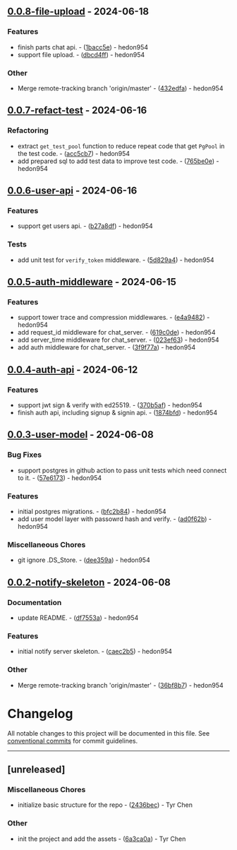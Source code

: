 ## [0.0.8-file-upload](https://github.com/hedon-rust-road/chat/compare/v0.0.7-refact-test..v0.0.8-file-upload) - 2024-06-18

### Features

- finish parts chat api. - ([1bacc5e](https://github.com/hedon-rust-road/chat/commit/1bacc5e87d63841f0e2983bf53d6fb70268dc639)) - hedon954
- support file upload. - ([dbcd4ff](https://github.com/hedon-rust-road/chat/commit/dbcd4ff046888034171742ac42543ac2db83e080)) - hedon954

### Other

- Merge remote-tracking branch 'origin/master' - ([432edfa](https://github.com/hedon-rust-road/chat/commit/432edfad9050f7995fbc16f26d5c06c47a8e49ba)) - hedon954

<!-- generated by git-cliff -->
## [0.0.7-refact-test](https://github.com/hedon-rust-road/chat/compare/v0.0.6-user-api..v0.0.7-refact-test) - 2024-06-16

### Refactoring

- extract `get_test_pool` function to reduce repeat code that get `PgPool` in the test code. - ([acc5cb7](https://github.com/hedon-rust-road/chat/commit/acc5cb7b5ce5a3c5bb1ee08a5c63583b0cc3f0c4)) - hedon954
- add prepared sql to add test data to improve test code. - ([765be0e](https://github.com/hedon-rust-road/chat/commit/765be0ef7c626d14d1036fed2ce7ea97a4313e9e)) - hedon954

<!-- generated by git-cliff -->
## [0.0.6-user-api](https://github.com/hedon-rust-road/chat/compare/v0.0.5-auth-middleware..v0.0.6-user-api) - 2024-06-16

### Features

- support get users api. - ([b27a8df](https://github.com/hedon-rust-road/chat/commit/b27a8df3e9387ddec735544edacd274bcb1da909)) - hedon954

### Tests

- add unit test for `verify_token` middleware. - ([5d829a4](https://github.com/hedon-rust-road/chat/commit/5d829a46cd5da5155658526a60f1fdf26ee104ef)) - hedon954

<!-- generated by git-cliff -->
## [0.0.5-auth-middleware](https://github.com/hedon-rust-road/chat/compare/v0.0.4-auth-api..v0.0.5-auth-middleware) - 2024-06-15

### Features

- support tower trace and compression middlewares. - ([e4a9482](https://github.com/hedon-rust-road/chat/commit/e4a9482920757bf3f090ba434baecec7b0aeb82e)) - hedon954
- add request_id middleware for chat_server. - ([619c0de](https://github.com/hedon-rust-road/chat/commit/619c0de36b99a74b2dafdcb2c7ef853e847e9db0)) - hedon954
- add server_time middleware for chat_server. - ([023ef63](https://github.com/hedon-rust-road/chat/commit/023ef636add52f520cde7ad476dad2c5bbd5ca89)) - hedon954
- add auth middleware for chat_server. - ([3f9f77a](https://github.com/hedon-rust-road/chat/commit/3f9f77acedb7d495a1732835fac097748c796db8)) - hedon954

<!-- generated by git-cliff -->
## [0.0.4-auth-api](https://github.com/hedon-rust-road/chat/compare/v0.0.3-user-model..v0.0.4-auth-api) - 2024-06-12

### Features

- support jwt sign & verify with ed25519. - ([370b5af](https://github.com/hedon-rust-road/chat/commit/370b5af09d0aaa6d7716027d372c299f1ed9f835)) - hedon954
- finish auth api, including signup & signin api. - ([1874bfd](https://github.com/hedon-rust-road/chat/commit/1874bfd732d0cbdb52070d022163f10acd9f2aee)) - hedon954

<!-- generated by git-cliff -->
## [0.0.3-user-model](https://github.com/hedon-rust-road/chat/compare/v0.0.2-notify-skeleton..v0.0.3-user-model) - 2024-06-08

### Bug Fixes

- support postgres in github action to pass unit tests which need connect to it. - ([57e6173](https://github.com/hedon-rust-road/chat/commit/57e6173d254b38eedb25e1340753b3b8a1b8a8ac)) - hedon954

### Features

- initial postgres migrations. - ([bfc2b84](https://github.com/hedon-rust-road/chat/commit/bfc2b846abc761a2cc7643b66e54799d8224b98a)) - hedon954
- add user model layer with passowrd hash and verify. - ([ad0f62b](https://github.com/hedon-rust-road/chat/commit/ad0f62b65ba3be0f47dc62ec008f7916865807cf)) - hedon954

### Miscellaneous Chores

- git ignore .DS_Store. - ([dee359a](https://github.com/hedon-rust-road/chat/commit/dee359a5ba13d8bc4949bfb913eba19c549e840e)) - hedon954

<!-- generated by git-cliff -->
## [0.0.2-notify-skeleton](https://github.com/hedon-rust-road/chat/compare/v0.0.1-chat-skeleton..v0.0.2-notify-skeleton) - 2024-06-08

### Documentation

- update README. - ([df7553a](https://github.com/hedon-rust-road/chat/commit/df7553a4bd64e06b3c883d1fad2589cd3af5b439)) - hedon954

### Features

- initial notify server skeleton. - ([caec2b5](https://github.com/hedon-rust-road/chat/commit/caec2b5c820a7be737f1f60c362f6b2deaee011a)) - hedon954

### Other

- Merge remote-tracking branch 'origin/master' - ([36bf8b7](https://github.com/hedon-rust-road/chat/commit/36bf8b7465cc4fcafaf99fc013e3defeb80e375d)) - hedon954

<!-- generated by git-cliff -->
<!-- generated by git-cliff -->
# Changelog

All notable changes to this project will be documented in this file. See [conventional commits](https://www.conventionalcommits.org/) for commit guidelines.

---
## [unreleased]

### Miscellaneous Chores

- initialize basic structure for the repo - ([2436bec](https://github.com/tyrchen/qdrant-lib/commit/2436bec4a02caac64f6c1f97ca79b6ce745b4f53)) - Tyr Chen

### Other

- init the project and add the assets - ([6a3ca0a](https://github.com/tyrchen/qdrant-lib/commit/6a3ca0a900451c55969cc8dec20afb5351d86599)) - Tyr Chen

<!-- generated by git-cliff -->
